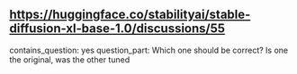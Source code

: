 ## https://huggingface.co/stabilityai/stable-diffusion-xl-base-1.0/discussions/55

contains_question: yes
question_part: Which one should be correct? Is one the original, was the other tuned